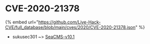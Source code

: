 # CVE-2020-21378
{% embed url="https://github.com/Live-Hack-CVE/full_database/blob/main/cves/2020/CVE-2020-21378.json" %}

* sukusec301 ~> [SeaCMS-v10.1](https://www.alice-snow.ru/2020/database/cve-2020-21378/seacms-v10.1-sukusec301)